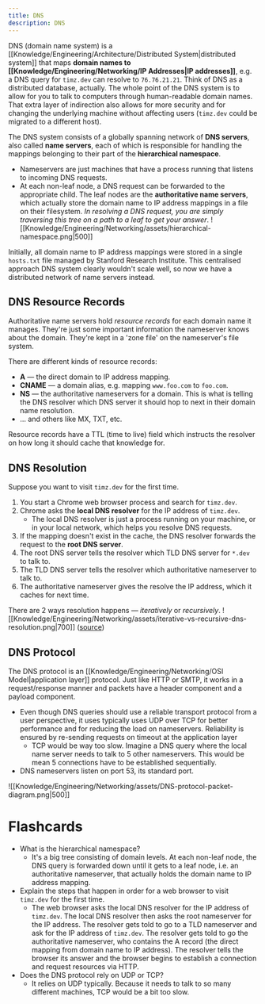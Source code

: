 ```yaml
---
title: DNS
description: DNS
---
```


DNS (domain name system) is a [[Knowledge/Engineering/Architecture/Distributed System|distributed system]] that maps **domain names to [[Knowledge/Engineering/Networking/IP Addresses|IP addresses]]**, e.g. a DNS query for `timz.dev` can resolve to `76.76.21.21`. Think of DNS as a distributed database, actually. The whole point of the DNS system is to allow for you to talk to computers through human-readable domain names. That extra layer of indirection also allows for more security and for changing the underlying machine without affecting users (`timz.dev` could be migrated to a different host).

The DNS system consists of a globally spanning network of **DNS servers**, also called **name servers**, each of which is responsible for handling the mappings belonging to their part of the **hierarchical namespace**. 
- Nameservers are just machines that have a process running that listens to incoming DNS requests.
- At each non-leaf node, a DNS request can be forwarded to the appropriate child. The leaf nodes are the **authoritative name servers**, which actually store the domain name to IP address mappings in a file on their filesystem. *In resolving a DNS request, you are simply traversing this tree on a path to a leaf to get your answer*.
![[Knowledge/Engineering/Networking/assets/hierarchical-namespace.png|500]]

Initially, all domain name to IP address mappings were stored in a single `hosts.txt` file managed by Stanford Research Institute. This centralised approach DNS system clearly wouldn't scale well, so now we have a distributed network of name servers instead.

## DNS Resource Records
Authoritative name servers hold *resource records* for each domain name it manages. They're just some important information the nameserver knows about the domain. They're kept in a 'zone file' on the nameserver's file system.

There are different kinds of resource records:
- **A** — the direct domain to IP address mapping.
- **CNAME** — a domain alias, e.g. mapping `www.foo.com` to `foo.com`.
- **NS** — the authoritative nameservers for a domain. This is what is telling the DNS resolver which DNS server it should hop to next in their domain name resolution.
- ... and others like MX, TXT, etc.

Resource records have a TTL (time to live) field which instructs the resolver on how long it should cache that knowledge for.

## DNS Resolution
Suppose you want to visit `timz.dev` for the first time.
1. You start a Chrome web browser process and search for `timz.dev`.
2. Chrome asks the **local DNS resolver** for the IP address of `timz.dev`.
    - The local DNS resolver is just a process running on your machine, or in your local network, which helps you resolve DNS requests.
3. If the mapping doesn't exist in the cache, the DNS resolver forwards the request to the **root DNS server**.
4. The root DNS server tells the resolver which TLD DNS server for `*.dev` to talk to.
5. The TLD DNS server tells the resolver which authoritative nameserver to talk to.
6. The authoritative nameserver gives the resolve the IP address, which it caches for next time.

There are 2 ways resolution happens — *iteratively* or *recursively*.
![[Knowledge/Engineering/Networking/assets/iterative-vs-recursive-dns-resolution.png|700]]
([source](https://gaia.cs.umass.edu/kurose_ross/interactive/dns_query.php))

## DNS Protocol
The DNS protocol is an [[Knowledge/Engineering/Networking/OSI Model|application layer]] protocol. Just like HTTP or SMTP, it works in a request/response manner and packets have a header component and a payload component.
- Even though DNS queries should use a reliable transport protocol from a user perspective, it uses typically uses UDP over TCP for better performance and for reducing the load on nameservers. Reliability is ensured by re-sending requests on timeout at the application layer
    - TCP would be way too slow. Imagine a DNS query where the local name server needs to talk to 5 other nameservers. This would be mean 5 connections have to be established sequentially.
- DNS nameservers listen on port 53, its standard port.

![[Knowledge/Engineering/Networking/assets/DNS-protocol-packet-diagram.png|500]]

# Flashcards
- What is the hierarchical namespace?
    - It's a big tree consisting of domain levels. At each non-leaf node, the DNS query is forwarded down until it gets to a leaf node, i.e. an authoritative nameserver, that actually holds the domain name to IP address mapping.
- Explain the steps that happen in order for a web browser to visit `timz.dev` for the first time.
    - The web browser asks the local DNS resolver for the IP address of `timz.dev`. The local DNS resolver then asks the root nameserver for the IP address. The resolver gets told to go to a TLD nameserver and ask for the IP address of `timz.dev`. The resolver gets told to go the authoritative nameserver, who contains the A record (the direct mapping from domain name to IP address). The resolver tells the browser its answer and the browser begins to establish a connection and request resources via HTTP.
- Does the DNS protocol rely on UDP or TCP?
    - It relies on UDP typically. Because it needs to talk to so many different machines, TCP would be a bit too slow.

